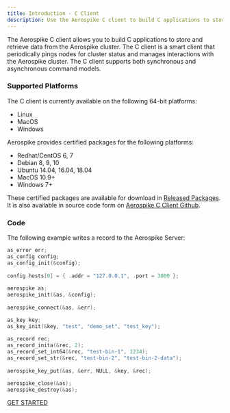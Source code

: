 ```yaml
---
title: Introduction - C Client
description: Use the Aerospike C client to build C applications to store and retrieve data from the Aerospike cluster.
---
```


The Aerospike C client allows you to build C applications to store and retrieve data from the Aerospike cluster.  The C client is a smart client that periodically pings nodes for cluster status and manages interactions with the Aerospike cluster.  The C client supports both synchronous and asynchronous command models.

### Supported Platforms

The C client is currently available on the following 64-bit platforms:
- Linux
- MacOS
- Windows

Aerospike provides certified packages for the following platforms:
- Redhat/CentOS 6, 7
- Debian 8, 9, 10
- Ubuntu 14.04, 16.04, 18.04
- MacOS 10.9+
- Windows 7+

These certified packages are available for download in [Released Packages]({{book.vars.download-url}}). It is also available in source code form on [Aerospike C Client Github](https://github.com/aerospike/aerospike-client-c).

### Code
The following example writes a record to the Aerospike Server:

```cpp
as_error err;
as_config config;
as_config_init(&config);
 
config.hosts[0] = { .addr = "127.0.0.1", .port = 3000 };
 
aerospike as;
aerospike_init(&as, &config);
 
aerospike_connect(&as, &err);

as_key key;
as_key_init(&key, "test", "demo_set", "test_key");
  
as_record rec;
as_record_inita(&rec, 2);
as_record_set_int64(&rec, "test-bin-1", 1234);
as_record_set_str(&rec, "test-bin-2", "test-bin-2-data");
  
aerospike_key_put(&as, &err, NULL, &key, &rec);

aerospike_close(&as); 
aerospike_destroy(&as);
```

<div class="text-center">
<a class="button primary" href="/docs/client/c/start">GET STARTED</a>
</div>

